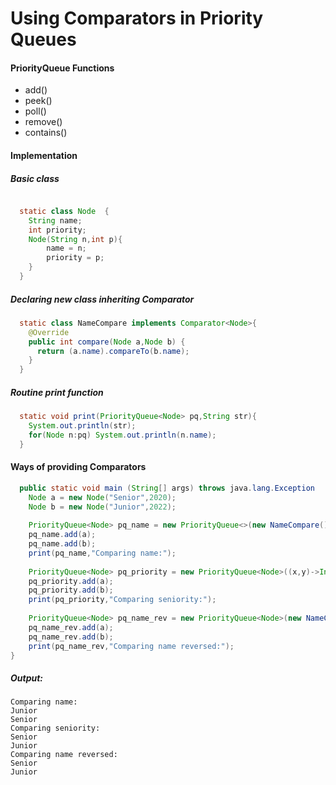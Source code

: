 # Using Comparators in Priority Queues

#### PriorityQueue Functions
* add()
* peek()
* poll()
* remove()
* contains()

#### Implementation
##### Basic class
```java

  static class Node  {
	String name;
	int priority;
	Node(String n,int p){
		name = n;
		priority = p;
	}
  }
```
##### Declaring new class inheriting Comparator
```java
  static class NameCompare implements Comparator<Node>{
    @Override
    public int compare(Node a,Node b) { 
      return (a.name).compareTo(b.name); 
    }
  }
```
##### Routine print function
```java
  static void print(PriorityQueue<Node> pq,String str){
    System.out.println(str);
    for(Node n:pq) System.out.println(n.name);
  }
 ```


#### Ways of providing Comparators

```java
  public static void main (String[] args) throws java.lang.Exception	{
	Node a = new Node("Senior",2020);
	Node b = new Node("Junior",2022);
		
	PriorityQueue<Node> pq_name = new PriorityQueue<>(new NameCompare());
	pq_name.add(a);
	pq_name.add(b);
	print(pq_name,"Comparing name:");
	
	PriorityQueue<Node> pq_priority = new PriorityQueue<Node>((x,y)->Integer.compare(x.year,y.year));
	pq_priority.add(a);
	pq_priority.add(b);
	print(pq_priority,"Comparing seniority:");
	
	PriorityQueue<Node> pq_name_rev = new PriorityQueue<Node>(new NameCompare().reversed());
	pq_name_rev.add(a);
	pq_name_rev.add(b);
	print(pq_name_rev,"Comparing name reversed:");
}
```
##### Output:
```
Comparing name:
Junior
Senior
Comparing seniority:
Senior
Junior
Comparing name reversed:
Senior
Junior
```
